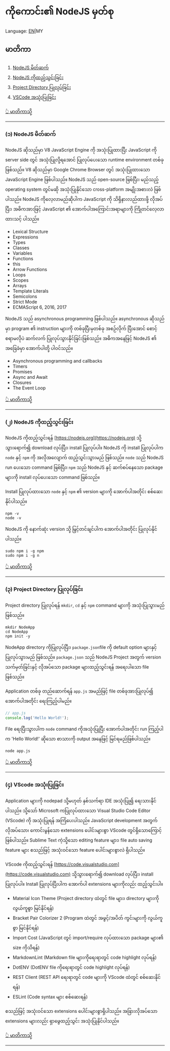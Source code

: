 # ကိုကောင်း၏ NodeJS မှတ်စု

Language: [EN](../en/)|MY

## မာတိကာ

1. [NodeJS မိတ်ဆက်](#၁-nodejs-မိတ်ဆက်)
2. [NodeJS ကိုထည့်သွင်းခြင်း](#၂-nodejs-ကိုထည့်သွင်းခြင်း)
3. [Project Directory ပြုလုပ်ခြင်း](#၃-project-directory-ပြုလုပ်ခြင်း)
4. [VSCode အသုံးပြုခြင်း](#၄-vscode-အသုံးပြုခြင်း)

[👆 မာတိကာသို့](#မာတိကာ)

---

### (၁) NodeJS မိတ်ဆက်

NodeJS ဆိုသည်မှာ V8 JavaScript Engine ကို အသုံးပြုထားပြီး JavaScript ကို server side တွင် အသုံးပြုလို့ရအောင် ပြုလုပ်ပေးသော runtime environment တစ်ခုဖြစ်သည်။ V8 ဆိုသည်မှာ Google Chrome Browser တွင် အသုံးပြုထားသော JavaScript Engine ဖြစ်ပါသည်။ NodeJS သည် open-source ဖြစ်ပြီး၊ မည်သည့် operating system တွင်မဆို အသုံးပြုနိုင်သော cross-platform အမျိုးအစားလဲ ဖြစ်ပါသည်။ NodeJS ကိုလေ့လာမည်ဆိုပါက JavaScript ကို သိရှိနားလည်ထားဖို့ လိုအပ်ပြီး၊ အဓိကအားဖြင့် JavaScript ၏ အောက်ပါအကြောင်းအရာများကို ကြိုတင်လေ့လာထားသင့် ပါသည်။

* Lexical Structure
* Expressions
* Types
* Classes
* Variables
* Functions
* this
* Arrow Functions
* Loops
* Scopes
* Arrays
* Template Literals
* Semicolons
* Strict Mode
* ECMAScript 6, 2016, 2017

NodeJS သည် asynchronous programming ဖြစ်ပါသည်။ asynchronous ဆိုသည်မှာ program ၏ instruction များကို တစ်ခုပြီးမှတစ်ခု အစဉ်လိုက် ပြီးအောင် စောင့်စရာမလိုပဲ ဆက်လက် ပြုလုပ်သွားနိုင်ခြင်းဖြစ်သည်။ အဓိကအနေဖြင့် NodeJS ၏ အခြေခံမှာ အောက်ပါတို့ ပါဝင်သည်။

* Asynchronous programming and callbacks
* Timers
* Promises
* Async and Await
* Closures
* The Event Loop

[👆 မာတိကာသို့](#မာတိကာ)

---

### (၂) NodeJS ကိုထည့်သွင်းခြင်း

NodeJS ကိုထည့်သွင်းရန် [https://nodejs.org](https://nodejs.org) သို့သွားရောက်၍ download လုပ်ပြီး၊ install ပြုလုပ်ပါ။ NodeJS ကို install ပြုလုပ်ပါက `node` နှင့် `npm` ကို အလိုအလျောက် ထည့်သွင်းသွားမည် ဖြစ်သည်။ `node` သည် NodeJS run ပေးသော command ဖြစ်ပြီး၊ `npm` သည် NodeJS နှင့် ဆက်စပ်နေသော package များကို install လုပ်ပေးသော command ဖြစ်သည်။

Install ပြုလုပ်ထားသော `node` နှင့် `npm` ၏ version များကို အောက်ပါအတိုင်း စစ်ဆေးနိုင်ပါသည်။
```
npm -v
node -v
```

NodeJS ကို နောက်ဆုံး version သို့ မြှင့်တင်ချင်ပါက အောက်ပါအတိုင်း ပြုလုပ်နိုင်ပါသည်။
```
sudo npm i -g npm
sudo npm i -g n
```

[👆 မာတိကာသို့](#မာတိကာ)

---

### (၃) Project Directory ပြုလုပ်ခြင်း

Project directory ပြုလုပ်ရန် `mkdir`, `cd` နှင့် `npm` command များကို အသုံးပြုသွားမည် ဖြစ်သည်။
```
mkdir NodeApp
cd NodeApp
npm init -y
```
NodeApp directory ကိုပြုလုပ်ပြီး၊ `package.json`file ကို default option များနှင့် ပြုလုပ်သွားမည် ဖြစ်သည်။ `package.json` သည် NodeJS Project အတွက် version သက်မှတ်ခြင်းနှင့် လိုအပ်သော package များထည့်သွင်းရန် အရေးပါသော file ဖြစ်သည်။

Application တစ်ခု တည်ဆောက်ရန် `app.js` အမည်ဖြင့် file တစ်ခုအားပြုလုပ်၍ အောက်ပါအတိုင်း ရေးကြည့်ပါမည်။
```javascript
// app.js
console.log('Hello World!');
```
File ရေးပြီးသွားပါက `node` command ကိုအသုံးပြုပြီး အောက်ပါအတိုင်း run ကြည့်ပါက 'Hello World!' ဆိုသော စာသားကို output အနေဖြင့် မြင်ရမည်ဖြစ်ပါသည်။
```
node app.js
```

[👆 မာတိကာသို့](#မာတိကာ)

---

### (၄) VScode အသုံးပြုခြင်း

Application များကို nodepad သို့မဟုတ် နှစ်သက်ရာ IDE အသုံးပြု၍ ရေးသားနိုင်ပါသည်။ သို့သော် Microsoft ကပြုလုပ်ထားသော Visual Studio Code Editor (VScode) ကို အသုံးပြုရန် အကြံပေးပါသည်။ JavaScript development အတွက် လိုအပ်သော၊ ကောင်းမွန်သော extensions ပေါင်းများစွာ VScode တွင်ရှိသောကြောင့် ဖြစ်ပါသည်။ Sublime Text ကဲ့သို့သော editing feature များ၊ file auto saving feature များ စသည်ဖြင့် အသုံးဝင်သော feature ပေါင်းများစွာလဲ ရှိပါသည်။

VScode ကိုထည့်သွင်းရန် [https://code.visualstudio.com](https://code.visualstudio.com) သို့သွားရောက်၍ download လုပ်ပြီး၊ install ပြုလုပ်ပါ။ Install ပြုလုပ်ပြီးပါက အောက်ပါ extensions များကိုလည်း ထည့်သွင်းပါ။

* Material Icon Theme (Project directory ထဲတွင် file များ၊ directory များကို လွယ်ကူစွာ မြင်နိုင်ရန်)
* Bracket Pair Colorizer 2 (Program ထဲတွင် အဖွင့်/အပိတ် ကွင်းများကို လွယ်ကူစွာ မြင်နိုင်ရန်)
* Import Cost (JavaScript တွင် import/require လုပ်ထားသော package များ၏ size ကိုသိရန်)
* MarkdownLint (Markdown file များကိုရေးရာတွင် code highlight လုပ်ရန်)
* DotENV (DotENV file ကိုရေးရာတွင် code highlight လုပ်ရန်)
* REST Client (REST API ရေးရာတွင် code များကို VScode ထဲတွင် စစ်ဆေးနိုင်ရန်)
* ESLint (Code syntax များ စစ်ဆေးရန်)

စသည်ဖြင့် အသုံးဝင်သော extensions ပေါင်းများစွာရှိပါသည်။ အခြားလိုအပ်သော extensions များလည်း ရှာဖွေထည့်သွင်း အသုံးပြုနိုင်ပါသည်။

[👆 မာတိကာသို့](#မာတိကာ)

---